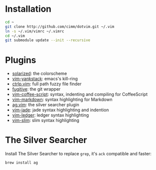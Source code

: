 # Installation

```sh
cd ~
git clone http://github.com/cimm/dotvim.git ~/.vim
ln -s ~/.vim/vimrc ~/.vimrc
cd ~/.vim
git submodule update --init --recursive
``` 
# Plugins

- [solarized](https://github.com/altercation/vim-colors-solarized): the colorscheme
- [vim-yankstack](https://github.com/maxbrunsfeld/vim-yankstack): emacs's kill-ring
- [ctrlp.vim](https://github.com/kien/ctrlp.vim): full path fuzzy file finder
- [fugitive](https://github.com/tpope/vim-fugitive): the git wrapper
- [vim-coffee-script](https://github.com/kchmck/vim-coffee-script): syntax, indenting and compiling for CoffeeScript
- [vim-markdown](https://github.com/plasticboy/vim-markdown): syntax highlighting for Markdown
- [ag.vim](https://github.com/rking/ag.vim): the silver searcher plugin
- [vim-jade](https://github.com/digitaltoad/vim-jade): jade syntax highlighting and indention
- [vim-ledger](https://github.com/ledger/vim-ledger): ledger syntax highlighting
- [vim-slim](https://github.com/slim-template/vim-slim): slim syntax highlighting

# The Silver Searcher

Install The Silver Searcher to replace `grep`, it's `ack` compatible and faster:

```sh
brew install ag
```
